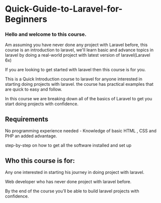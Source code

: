 # Quick-Guide-to-Laravel-for-Beginners


### Hello and welcome to this course.

Am assuming you have never done any project with Laravel before, this course is an introduction to laravel, we'll learn basic and advance topics in laravel by doing a real-world project with latest version of laravel(Laravel 6x)

If you are looking to get started with laravel then this course is for you.

This is a Quick Introduction course to laravel for anyone interested in starting doing projects with laravel. the course has practical examples that are quick to easy and follow.

In this course we are breaking down all of the basics of Laravel to get you start doing projects with confidence.

## Requirements

No programming experience needed - Knowledge of basic HTML , CSS and PHP an added advantage.

step-by-step on how to get all the software installed and set up

## Who this course is for:

Any one interested in starting his journey in doing project with laravel.

Web developer who has never done project with laravel before.

By the end of the course you’ll be able to build laravel projects with confidence.
